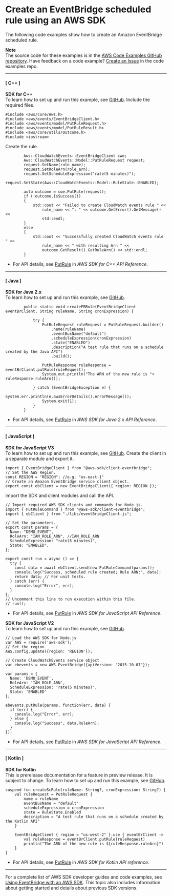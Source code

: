# Create an EventBridge scheduled rule using an AWS SDK<a name="example_eventbridge_PutRule_section"></a>

The following code examples show how to create an Amazon EventBridge scheduled rule\.

**Note**  
The source code for these examples is in the [AWS Code Examples GitHub repository](https://github.com/awsdocs/aws-doc-sdk-examples)\. Have feedback on a code example? [Create an Issue](https://github.com/awsdocs/aws-doc-sdk-examples/issues/new/choose) in the code examples repo\. 

------
#### [ C\+\+ ]

**SDK for C\+\+**  
 To learn how to set up and run this example, see [GitHub](https://github.com/awsdocs/aws-doc-sdk-examples/tree/main/cpp/example_code/eventbridge#code-examples)\. 
Include the required files\.  

```
#include <aws/core/Aws.h>
#include <aws/events/EventBridgeClient.h>
#include <aws/events/model/PutRuleRequest.h>
#include <aws/events/model/PutRuleResult.h>
#include <aws/core/utils/Outcome.h>
#include <iostream>
```
Create the rule\.  

```
        Aws::CloudWatchEvents::EventBridgeClient cwe;
        Aws::CloudWatchEvents::Model::PutRuleRequest request;
        request.SetName(rule_name);
        request.SetRoleArn(role_arn);
        request.SetScheduleExpression("rate(5 minutes)");
        request.SetState(Aws::CloudWatchEvents::Model::RuleState::ENABLED);

        auto outcome = cwe.PutRule(request);
        if (!outcome.IsSuccess())
        {
            std::cout << "Failed to create CloudWatch events rule " <<
                rule_name << ": " << outcome.GetError().GetMessage() <<
                std::endl;
        }
        else
        {
            std::cout << "Successfully created CloudWatch events rule " <<
                rule_name << " with resulting Arn " <<
                outcome.GetResult().GetRuleArn() << std::endl;
        }
```
+  For API details, see [PutRule](https://docs.aws.amazon.com/goto/SdkForCpp/eventbridge-2015-10-07/PutRule) in *AWS SDK for C\+\+ API Reference*\. 

------
#### [ Java ]

**SDK for Java 2\.x**  
 To learn how to set up and run this example, see [GitHub](https://github.com/awsdocs/aws-doc-sdk-examples/tree/main/javav2/example_code/eventbridge#readme)\. 
  

```
        public static void createEBRule(EventBridgeClient eventBrClient, String ruleName, String cronExpression) {

            try {
                PutRuleRequest ruleRequest = PutRuleRequest.builder()
                    .name(ruleName)
                    .eventBusName("default")
                    .scheduleExpression(cronExpression)
                    .state("ENABLED")
                    .description("A test rule that runs on a schedule created by the Java API")
                    .build();

                PutRuleResponse ruleResponse = eventBrClient.putRule(ruleRequest);
                System.out.println("The ARN of the new rule is "+ ruleResponse.ruleArn());

            } catch (EventBridgeException e) {
                System.err.println(e.awsErrorDetails().errorMessage());
                System.exit(1);
            }
        }
```
+  For API details, see [PutRule](https://docs.aws.amazon.com/goto/SdkForJavaV2/eventbridge-2015-10-07/PutRule) in *AWS SDK for Java 2\.x API Reference*\. 

------
#### [ JavaScript ]

**SDK for JavaScript V3**  
 To learn how to set up and run this example, see [GitHub](https://github.com/awsdocs/aws-doc-sdk-examples/tree/main/javascriptv3/example_code/eventbridge#code-examples)\. 
Create the client in a separate module and export it\.  

```
import { EventBridgeClient } from "@aws-sdk/client-eventbridge";
// Set the AWS Region.
const REGION = "REGION"; //e.g. "us-east-1"
// Create an Amazon EventBridge service client object.
export const ebClient = new EventBridgeClient({ region: REGION });
```
Import the SDK and client modules and call the API\.  

```
// Import required AWS SDK clients and commands for Node.js.
import { PutRuleCommand } from "@aws-sdk/client-eventbridge";
import { ebClient } from "./libs/eventBridgeClient.js";

// Set the parameters.
export const params = {
  Name: "DEMO_EVENT",
  RoleArn: "IAM_ROLE_ARN", //IAM_ROLE_ARN
  ScheduleExpression: "rate(5 minutes)",
  State: "ENABLED",
};

export const run = async () => {
  try {
    const data = await ebClient.send(new PutRuleCommand(params));
    console.log("Success, scheduled rule created; Rule ARN:", data);
    return data; // For unit tests.
  } catch (err) {
    console.log("Error", err);
  }
};
// Uncomment this line to run execution within this file.
// run();
```
+  For API details, see [PutRule](https://docs.aws.amazon.com/AWSJavaScriptSDK/v3/latest/clients/client-eventbridge/classes/putrulecommand.html) in *AWS SDK for JavaScript API Reference*\. 

**SDK for JavaScript V2**  
 To learn how to set up and run this example, see [GitHub](https://github.com/awsdocs/aws-doc-sdk-examples/tree/main/javascript/example_code/eventbridge#code-examples)\. 
  

```
// Load the AWS SDK for Node.js
var AWS = require('aws-sdk');
// Set the region
AWS.config.update({region: 'REGION'});

// Create CloudWatchEvents service object
var ebevents = new AWS.EventBridge({apiVersion: '2015-10-07'});

var params = {
  Name: 'DEMO_EVENT',
  RoleArn: 'IAM_ROLE_ARN',
  ScheduleExpression: 'rate(5 minutes)',
  State: 'ENABLED'
};

ebevents.putRule(params, function(err, data) {
  if (err) {
    console.log("Error", err);
  } else {
    console.log("Success", data.RuleArn);
  }
});
```
+  For API details, see [PutRule](https://docs.aws.amazon.com/goto/AWSJavaScriptSDK/eventbridge-2015-10-07/PutRule) in *AWS SDK for JavaScript API Reference*\. 

------
#### [ Kotlin ]

**SDK for Kotlin**  
This is prerelease documentation for a feature in preview release\. It is subject to change\.
 To learn how to set up and run this example, see [GitHub](https://github.com/awsdocs/aws-doc-sdk-examples/tree/main/kotlin/services/eventbridge#code-examples)\. 
  

```
suspend fun createScRule(ruleName: String?, cronExpression: String?) {
    val ruleRequest = PutRuleRequest {
        name = ruleName
        eventBusName = "default"
        scheduleExpression = cronExpression
        state = RuleState.Enabled
        description = "A test rule that runs on a schedule created by the Kotlin API"
    }

    EventBridgeClient { region = "us-west-2" }.use { eventBrClient ->
        val ruleResponse = eventBrClient.putRule(ruleRequest)
        println("The ARN of the new rule is ${ruleResponse.ruleArn}")
    }
}
```
+  For API details, see [PutRule](https://github.com/awslabs/aws-sdk-kotlin#generating-api-documentation) in *AWS SDK for Kotlin API reference*\. 

------

For a complete list of AWS SDK developer guides and code examples, see [Using EventBridge with an AWS SDK](sdk-general-information-section.md)\. This topic also includes information about getting started and details about previous SDK versions\.